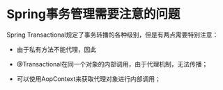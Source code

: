 # Spring事务管理需要注意的问题

Spring Transactional规定了事务转播的各种级别，但是有两点需要特别注意：
 * 由于私有方法不能代理，因此

* @Transactional在同一个对象的内部调用，由于代理机制，无法传播；
* 可以使用AopContext来获取代理对象进行内部调用；

